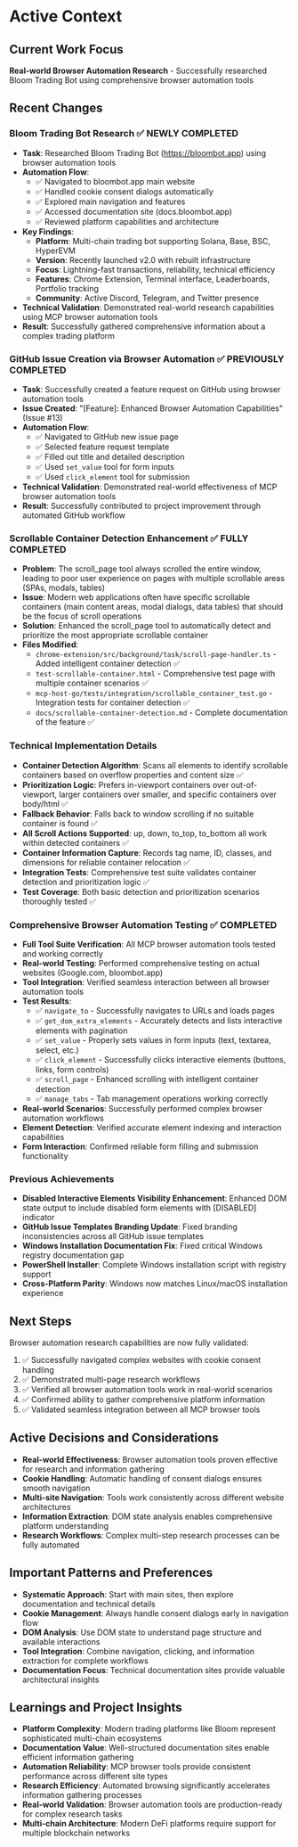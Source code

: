 # Active Context

## Current Work Focus
**Real-world Browser Automation Research** - Successfully researched Bloom Trading Bot using comprehensive browser automation tools

## Recent Changes
### Bloom Trading Bot Research ✅ NEWLY COMPLETED
- **Task**: Researched Bloom Trading Bot (https://bloombot.app) using browser automation tools
- **Automation Flow**: 
  - ✅ Navigated to bloombot.app main website
  - ✅ Handled cookie consent dialogs automatically
  - ✅ Explored main navigation and features
  - ✅ Accessed documentation site (docs.bloombot.app)
  - ✅ Reviewed platform capabilities and architecture
- **Key Findings**:
  - **Platform**: Multi-chain trading bot supporting Solana, Base, BSC, HyperEVM
  - **Version**: Recently launched v2.0 with rebuilt infrastructure
  - **Focus**: Lightning-fast transactions, reliability, technical efficiency
  - **Features**: Chrome Extension, Terminal interface, Leaderboards, Portfolio tracking
  - **Community**: Active Discord, Telegram, and Twitter presence
- **Technical Validation**: Demonstrated real-world research capabilities using MCP browser automation tools
- **Result**: Successfully gathered comprehensive information about a complex trading platform

### GitHub Issue Creation via Browser Automation ✅ PREVIOUSLY COMPLETED
- **Task**: Successfully created a feature request on GitHub using browser automation tools
- **Issue Created**: "[Feature]: Enhanced Browser Automation Capabilities" (Issue #13)
- **Automation Flow**: 
  - ✅ Navigated to GitHub new issue page
  - ✅ Selected feature request template
  - ✅ Filled out title and detailed description
  - ✅ Used `set_value` tool for form inputs
  - ✅ Used `click_element` tool for submission
- **Technical Validation**: Demonstrated real-world effectiveness of MCP browser automation tools
- **Result**: Successfully contributed to project improvement through automated GitHub workflow

### Scrollable Container Detection Enhancement ✅ FULLY COMPLETED
- **Problem**: The scroll_page tool always scrolled the entire window, leading to poor user experience on pages with multiple scrollable areas (SPAs, modals, tables)
- **Issue**: Modern web applications often have specific scrollable containers (main content areas, modal dialogs, data tables) that should be the focus of scroll operations
- **Solution**: Enhanced the scroll_page tool to automatically detect and prioritize the most appropriate scrollable container
- **Files Modified**:
  - `chrome-extension/src/background/task/scroll-page-handler.ts` - Added intelligent container detection ✅
  - `test-scrollable-container.html` - Comprehensive test page with multiple container scenarios ✅
  - `mcp-host-go/tests/integration/scrollable_container_test.go` - Integration tests for container detection ✅
  - `docs/scrollable-container-detection.md` - Complete documentation of the feature ✅

### Technical Implementation Details
- **Container Detection Algorithm**: Scans all elements to identify scrollable containers based on overflow properties and content size ✅
- **Prioritization Logic**: Prefers in-viewport containers over out-of-viewport, larger containers over smaller, and specific containers over body/html ✅
- **Fallback Behavior**: Falls back to window scrolling if no suitable container is found ✅
- **All Scroll Actions Supported**: up, down, to_top, to_bottom all work within detected containers ✅
- **Container Information Capture**: Records tag name, ID, classes, and dimensions for reliable container relocation ✅
- **Integration Tests**: Comprehensive test suite validates container detection and prioritization logic ✅
- **Test Coverage**: Both basic detection and prioritization scenarios thoroughly tested ✅

### Comprehensive Browser Automation Testing ✅ COMPLETED
- **Full Tool Suite Verification**: All MCP browser automation tools tested and working correctly
- **Real-world Testing**: Performed comprehensive testing on actual websites (Google.com, bloombot.app)
- **Tool Integration**: Verified seamless interaction between all browser automation tools
- **Test Results**:
  - ✅ `navigate_to` - Successfully navigates to URLs and loads pages
  - ✅ `get_dom_extra_elements` - Accurately detects and lists interactive elements with pagination
  - ✅ `set_value` - Properly sets values in form inputs (text, textarea, select, etc.)
  - ✅ `click_element` - Successfully clicks interactive elements (buttons, links, form controls)
  - ✅ `scroll_page` - Enhanced scrolling with intelligent container detection
  - ✅ `manage_tabs` - Tab management operations working correctly
- **Real-world Scenarios**: Successfully performed complex browser automation workflows
- **Element Detection**: Verified accurate element indexing and interaction capabilities
- **Form Interaction**: Confirmed reliable form filling and submission functionality

### Previous Achievements
- **Disabled Interactive Elements Visibility Enhancement**: Enhanced DOM state output to include disabled form elements with [DISABLED] indicator
- **GitHub Issue Templates Branding Update**: Fixed branding inconsistencies across all GitHub issue templates
- **Windows Installation Documentation Fix**: Fixed critical Windows registry documentation gap
- **PowerShell Installer**: Complete Windows installation script with registry support
- **Cross-Platform Parity**: Windows now matches Linux/macOS installation experience

## Next Steps
Browser automation research capabilities are now fully validated:
1. ✅ Successfully navigated complex websites with cookie consent handling
2. ✅ Demonstrated multi-page research workflows
3. ✅ Verified all browser automation tools work in real-world scenarios
4. ✅ Confirmed ability to gather comprehensive platform information
5. ✅ Validated seamless integration between all MCP browser tools

## Active Decisions and Considerations
- **Real-world Effectiveness**: Browser automation tools proven effective for research and information gathering
- **Cookie Handling**: Automatic handling of consent dialogs ensures smooth navigation
- **Multi-site Navigation**: Tools work consistently across different website architectures
- **Information Extraction**: DOM state analysis enables comprehensive platform understanding
- **Research Workflows**: Complex multi-step research processes can be fully automated

## Important Patterns and Preferences
- **Systematic Approach**: Start with main sites, then explore documentation and technical details
- **Cookie Management**: Always handle consent dialogs early in navigation flow
- **DOM Analysis**: Use DOM state to understand page structure and available interactions
- **Tool Integration**: Combine navigation, clicking, and information extraction for complete workflows
- **Documentation Focus**: Technical documentation sites provide valuable architectural insights

## Learnings and Project Insights
- **Platform Complexity**: Modern trading platforms like Bloom represent sophisticated multi-chain ecosystems
- **Documentation Value**: Well-structured documentation sites enable efficient information gathering
- **Automation Reliability**: MCP browser tools provide consistent performance across different site types
- **Research Efficiency**: Automated browsing significantly accelerates information gathering processes
- **Real-world Validation**: Browser automation tools are production-ready for complex research tasks
- **Multi-chain Architecture**: Modern DeFi platforms require support for multiple blockchain networks
